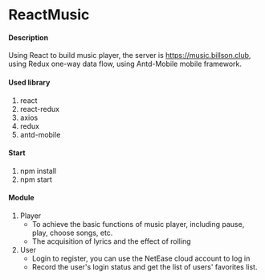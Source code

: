# ReactMusic

#### Description
Using React to build music player, the server is https://music.billson.club, using Redux one-way data flow, using Antd-Mobile mobile framework.

#### Used library
1. react
2. react-redux
3. axios
4. redux
5. antd-mobile


#### Start

1. npm install
2. npm start

#### Module

1. Player
	* To achieve the basic functions of music player, including pause, play, choose songs, etc.
	* The acquisition of lyrics and the effect of rolling
2. User
	* Login to register, you can use the NetEase cloud account to log in
	* Record the user's login status and get the list of users' favorites list.
	





